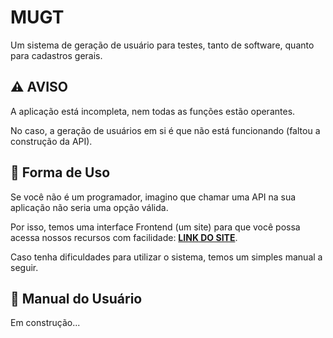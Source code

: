 # MUGT
Um sistema de geração de usuário para testes, tanto de software, quanto para cadastros gerais.

## ⚠️ AVISO
A aplicação está incompleta, nem todas as funções estão operantes.

No caso, a geração de usuários em si é que não está funcionando (faltou a construção da API).

## 📌 Forma de Uso
Se você não é um programador, imagino que chamar uma API na sua aplicação não seria uma opção válida.

Por isso, temos uma interface Frontend (um site) para que você possa acessa nossos recursos com facilidade: [**LINK DO SITE**](https://wesleytelesbenette.github.io/MUGT/).

Caso tenha dificuldades para utilizar o sistema, temos um simples manual a seguir.

## 📖 Manual do Usuário
Em construção...
